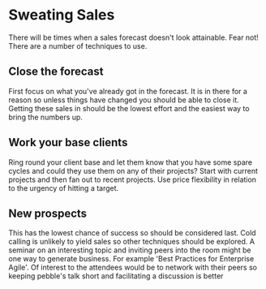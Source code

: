 # Sweating Sales 

There will be times when a sales forecast doesn't look attainable. Fear not! There are a number of techniques to use. 

## Close the forecast

First focus on what you've already got in the forecast. It is in there for a reason so unless things have changed you should be able to close it. Getting these sales in should be the lowest effort and the easiest way to bring the numbers up.

## Work your base clients

Ring round your client base and let them know that you have some spare cycles and could they use them on any of their projects? Start with current projects and then fan out to recent projects. Use price flexibility in relation to the urgency of hitting a target. 

## New prospects

This has the lowest chance of success so should be considered last. Cold calling is unlikely to yield sales so other techniques should be explored. A seminar on an interesting topic and inviting peers into the room might be one way to generate business. For example 'Best Practices for Enterprise Agile'. 
Of interest to the attendees would be to network with their peers so keeping pebble's talk short and facilitating a discussion is better


